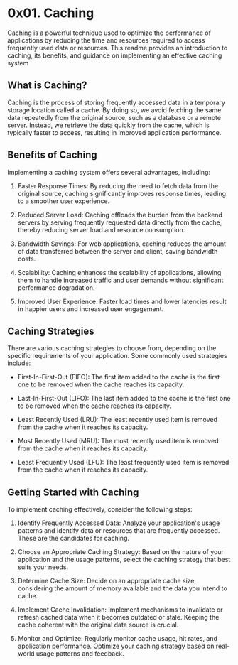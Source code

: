 # 0x01. Caching

Caching is a powerful technique used to optimize the performance of applications by reducing the time and resources required to access frequently used data or resources. This readme provides an introduction to caching, its benefits, and guidance on implementing an effective caching system
 
##  What is Caching?  
Caching is the process of storing frequently accessed data in a temporary storage location called a cache. By doing so, we avoid fetching the same data repeatedly from the original source, such as a database or a remote server. Instead, we retrieve the data quickly from the cache, which is typically faster to access, resulting in improved application performance.

## Benefits of Caching  
Implementing a caching system offers several advantages, including:

1. Faster Response Times: By reducing the need to fetch data from the original source, caching significantly improves response times, leading to a smoother user experience.

2. Reduced Server Load: Caching offloads the burden from the backend servers by serving frequently requested data directly from the cache, thereby reducing server load and resource consumption.
 
3. Bandwidth Savings: For web applications, caching reduces the amount of data transferred between the server and client, saving bandwidth costs.

4. Scalability: Caching enhances the scalability of applications, allowing them to handle increased traffic and user demands without significant performance degradation.

5. Improved User Experience: Faster load times and lower latencies result in happier users and increased user engagement.

## Caching Strategies  
There are various caching strategies to choose from, depending on the specific requirements of your application. Some commonly used strategies include:

- First-In-First-Out (FIFO): The first item added to the cache is the first one to be removed when the cache reaches its capacity.

- Last-In-First-Out (LIFO): The last item added to the cache is the first one to be removed when the cache reaches its capacity.

- Least Recently Used (LRU): The least recently used item is removed from the cache when it reaches its capacity.

- Most Recently Used (MRU): The most recently used item is removed from the cache when it reaches its capacity.

- Least Frequently Used (LFU): The least frequently used item is removed from the cache when it reaches its capacity.

## Getting Started with Caching
To implement caching effectively, consider the following steps:

1. Identify Frequently Accessed Data: Analyze your application's usage patterns and identify data or resources that are frequently accessed. These are the candidates for caching.

2. Choose an Appropriate Caching Strategy: Based on the nature of your application and the usage patterns, select the caching strategy that best suits your needs.

3. Determine Cache Size: Decide on an appropriate cache size, considering the amount of memory available and the data you intend to cache.

4. Implement Cache Invalidation: Implement mechanisms to invalidate or refresh cached data when it becomes outdated or stale. Keeping the cache coherent with the original data source is crucial.

5. Monitor and Optimize: Regularly monitor cache usage, hit rates, and application performance. Optimize your caching strategy based on real-world usage patterns and feedback.
